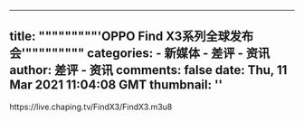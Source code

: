 
---
title: """""""""'OPPO Find X3系列全球发布会'"""""""""
categories: 
    - 新媒体
    - 差评 - 资讯
author: 差评 - 资讯
comments: false
date: Thu, 11 Mar 2021 11:04:08 GMT
thumbnail: ''
---

<div>   
https://live.chaping.tv/FindX3/FindX3.m3u8  
</div>
            